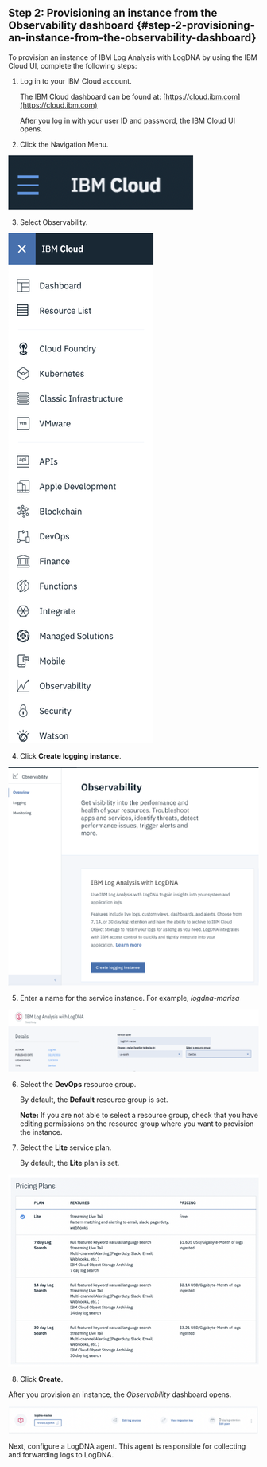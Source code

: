 ## Step 2: Provisioning an instance from the Observability dashboard {#step-2-provisioning-an-instance-from-the-observability-dashboard}

To provision an instance of IBM Log Analysis with LogDNA by using the IBM Cloud UI, complete the following steps:

1.  Log in to your IBM Cloud account.

    The IBM Cloud dashboard can be found at: [https://cloud.ibm.com](https://cloud.ibm.com)

    After you log in with your user ID and password, the IBM Cloud UI opens.

2.  Click the Navigation Menu.

![image7](../images/logdna_img7.png)

3.  Select Observability.

![image8](../images/logdna_img8.png)

4.  Click **Create logging instance**.

![image9](../images/logdna_img9.png)

5.  Enter a name for the service instance. For example, _logdna-marisa_

![image10](../images/logdna_img10.png)

6.  Select the **DevOps** resource group.

    By default, the **Default** resource group is set.

    **Note:** If you are not able to select a resource group, check that you have editing permissions on the resource group where you want to provision the instance.

7. Select the **Lite** service plan. 

    By default, the **Lite** plan is set.

![image11](../images/logdna_img11.png)

8.  Click **Create**.

After you provision an instance, the _Observability_ dashboard opens.

![image12](../images/logdna_img12.png)

Next, configure a LogDNA agent. This agent is responsible for collecting and forwarding logs to LogDNA.